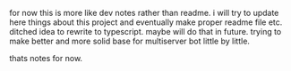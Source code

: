 for now this is more like dev notes rather than readme.
i will try to update here things about this project and eventually make proper readme file etc.
ditched idea to rewrite to typescript.
maybe will do that in future.
trying to make better and more solid base for multiserver bot little by little.

thats notes for now.

